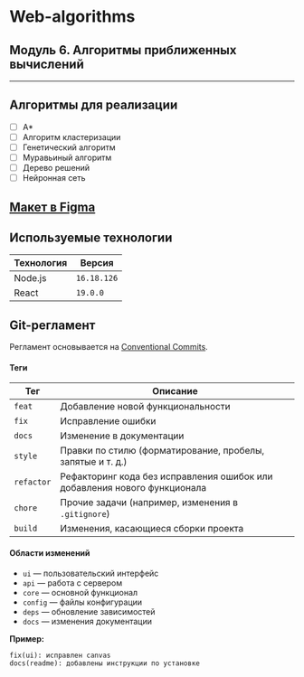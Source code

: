 # Web-algorithms  

## Модуль 6. Алгоритмы приближенных вычислений

---  

## Алгоритмы для реализации

- [ ] A*  
- [ ] Алгоритм кластеризации  
- [ ] Генетический алгоритм  
- [ ] Муравьиный алгоритм  
- [ ] Дерево решений  
- [ ] Нейронная сеть  

## [Макет в Figma](https://www.figma.com/design/xTi926ZMDnjgsSsLOreMeX/HITSEdu?node-id=1-3&p=f&t=ye79poNDUIUtgJai-0)  

## Используемые технологии  

| Технология | Версия      |  
|------------|-------------|  
| Node.js    | `16.18.126` |  
| React      | `19.0.0`    |  

## Git-регламент

Регламент основывается на [Conventional Commits](https://www.conventionalcommits.org).  

#### Теги  

| Тег        | Описание                                                                  |  
|------------|---------------------------------------------------------------------------|  
| `feat`     | Добавление новой функциональности                                         |  
| `fix`      | Исправление ошибки                                                        |  
| `docs`     | Изменение в документации                                                  |  
| `style`    | Правки по стилю (форматирование, пробелы, запятые и т. д.)                |  
| `refactor` | Рефакторинг кода без исправления ошибок или добавления нового функционала |  
| `chore`    | Прочие задачи (например, изменения в `.gitignore`)                        |  
| `build`    | Изменения, касающиеся сборки проекта                                      |  

#### Области изменений  

- `ui` — пользовательский интерфейс  
- `api` — работа с сервером  
- `core` — основной функционал  
- `config` — файлы конфигурации  
- `deps` — обновление зависимостей  
- `docs` — изменения документации  

**Пример:**  
```git
fix(ui): исправлен canvas  
docs(readme): добавлены инструкции по установке  
```
